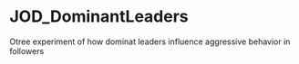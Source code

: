 # JOD_DominantLeaders
Otree experiment of how dominat leaders influence aggressive behavior in followers

